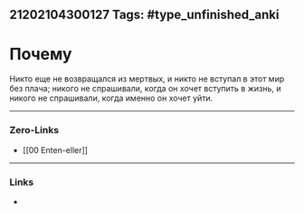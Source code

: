 21202104300127
Tags: #type_unfinished_anki 
---
# Почему

Никто еще не возвращался из мертвых, и никто не вступал в этот мир без плача; никого не спрашивали, когда он хочет вступить в жизнь, и никого не спрашивали, когда именно он хочет уйти. 

---
### Zero-Links
- [[00 Enten-eller]]
---
### Links
-